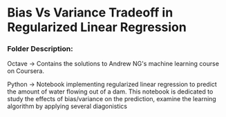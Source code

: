 # Bias Vs Variance Tradeoff in Regularized Linear Regression

### Folder Description:
Octave -> Contains the solutions to Andrew NG's machine learning course on Coursera.

Python -> Notebook implementing regularized linear regression to predict the amount of water flowing out of a dam. This notebook is dedicated to
study the effects of bias/variance on the prediction, examine the learning algorithm by applying several diagonistics
